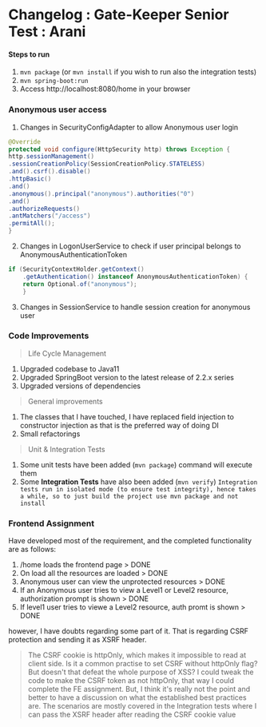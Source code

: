 # Changelog : Gate-Keeper Senior Test : Arani

#### Steps to run
1. `mvn package` (or `mvn install` if you wish to run also the integration tests)
2. `mvn spring-boot:run`
3. Access http://localhost:8080/home in your browser

### Anonymous user access
1. Changes in SecurityConfigAdapter to allow Anonymous user login
```java
@Override
protected void configure(HttpSecurity http) throws Exception {
http.sessionManagement()
.sessionCreationPolicy(SessionCreationPolicy.STATELESS)
.and().csrf().disable()
.httpBasic()
.and()
.anonymous().principal("anonymous").authorities("0")
.and()
.authorizeRequests()
.antMatchers("/access")
.permitAll();
}
```
2. Changes in LogonUserService to check if user principal belongs to AnonymousAuthenticationToken
```java
if (SecurityContextHolder.getContext()
    .getAuthentication() instanceof AnonymousAuthenticationToken) {
    return Optional.of("anonymous");
    }
```
3. Changes in SessionService to handle session creation for anonymous user

### Code Improvements
> Life Cycle Management
1. Upgraded codebase to Java11
2. Upgraded SpringBoot version to the latest release of 2.2.x series
3. Upgraded versions of dependencies

> General improvements
1. The classes that I have touched, I have replaced field injection to constructor injection as that is the preferred way of doing DI
2. Small refactorings

> Unit & Integration Tests
1. Some unit tests have been added (``mvn package``) command will execute them
2. Some **Integration Tests** have also been added (``mvn verify``)
`Integration tests run in isolated mode (to ensure test integrity), hence takes a while, so to just build the project use mvn package and not install
`
### Frontend Assignment
Have developed most of the requirement, and the completed functionality are as follows:
1. /home loads the frontend page > DONE
2. On load all the resources are loaded > DONE
3. Anonymous user can view the unprotected resources > DONE
4. If an Anonymous user tries to view a Level1 or Level2 resource, authorization prompt is shown > DONE
5. If level1 user tries to viewe a Level2 resource, auth promt is shown > DONE

however, I have doubts regarding some part of it.
That is regarding CSRF protection and sending it as XSRF header.
> The CSRF cookie is httpOnly, which makes it impossible to read at client side.
> Is it a common practise to set CSRF without httpOnly flag? But doesn't that defeat the whole purpose of XSS?
> I could tweak the code to make the CSRF token as not httpOnly, that way I could complete the FE assignment. 
> But, I think it's really not the point and better to have a discussion on what the established best practices are.
> The scenarios are mostly covered in the Integration tests where I can pass the XSRF header after reading the CSRF cookie value
   

